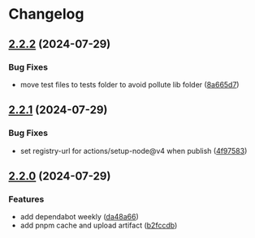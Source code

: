 # Changelog

## [2.2.2](https://github.com/rwv/workbox-add-integrity/compare/v2.2.1...v2.2.2) (2024-07-29)


### Bug Fixes

* move test files to tests folder to avoid pollute lib folder ([8a665d7](https://github.com/rwv/workbox-add-integrity/commit/8a665d7de8917c382797adb1011bc9452611d0df))

## [2.2.1](https://github.com/rwv/workbox-add-integrity/compare/v2.2.0...v2.2.1) (2024-07-29)


### Bug Fixes

* set registry-url for actions/setup-node@v4 when publish ([4f97583](https://github.com/rwv/workbox-add-integrity/commit/4f97583cf2c5afff672080c60b809456288f3be5))

## [2.2.0](https://github.com/rwv/workbox-add-integrity/compare/v2.1.1...v2.2.0) (2024-07-29)


### Features

* add dependabot weekly ([da48a66](https://github.com/rwv/workbox-add-integrity/commit/da48a66b2de52d038e54841798aad2c368a2ffd4))
* add pnpm cache and upload artifact ([b2fccdb](https://github.com/rwv/workbox-add-integrity/commit/b2fccdba9464b66214c27db7ce745eef2393db48))
